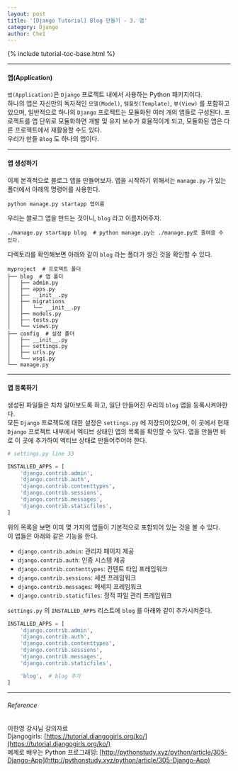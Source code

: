 ```yaml
---
layout: post
title: '[Django Tutorial] Blog 만들기 - 3. 앱'
category: Django
author: Che1
---
```


{% include tutorial-toc-base.html %}

- - -

#### 앱(Application)

`앱(Application)`은 `Django` 프로젝트 내에서 사용하는 Python 패키지이다.  
하나의 앱은 자신만의 독자적인 `모델(Model)`, `템플릿(Template)`, `뷰(View)` 를 포함하고 있으며, 일반적으로 하나의 `Django` 프로젝트는 모듈화된 여러 개의 앱들로 구성된다. 프로젝트를 앱 단위로 모듈화하면 개발 및 유지 보수가 효율적이게 되고, 모듈화된 앱은 다른 프로젝트에서 재활용할 수도 있다.  
우리가 만들 `Blog` 도 하나의 앱이다.

- - -


#### 앱 생성하기

이제 본격적으로 블로그 앱을 만들어보자.
앱을 시작하기 위해서는 `manage.py` 가 있는 폴더에서 아래의 명령어를 사용한다.
```
python manage.py startapp 앱이름
```

우리는 블로그 앱을 만드는 것이니, `blog` 라고 이름지어주자.

```
./manage.py startapp blog  # python manage.py는 ./manage.py로 줄여쓸 수 있다.
``` 

디렉토리를 확인해보면 아래와 같이 `blog` 라는 폴더가 생긴 것을 확인할 수 있다.

```
myproject  # 프로젝트 폴더
├── blog  # 앱 폴더
│   ├── admin.py
│   ├── apps.py
│   ├── __init__.py
│   ├── migrations
│   │   └── __init__.py
│   ├── models.py
│   ├── tests.py
│   └── views.py
├── config  # 설정 폴더
│   ├── __init__.py
│   ├── settings.py
│   ├── urls.py
│   └── wsgi.py
└── manage.py
```

- - -
#### 앱 등록하기



생성된 파일들은 차차 알아보도록 하고, 일단 만들어진 우리의 `blog` 앱을 등록시켜야한다.  
모든 `Django` 프로젝트에 대한 설정은 `settings.py` 에 저장되어있으며, 이 곳에서 현재 `Django` 프로젝트 내부에서 엑티브 상태인 앱의 목록을 확인할 수 있다. 앱을 만들면 바로 이 곳에 추가하여 엑티브 상태로 만들어주어야 한다.

```python
# settings.py line 33

INSTALLED_APPS = [
    'django.contrib.admin',
    'django.contrib.auth',
    'django.contrib.contenttypes',
    'django.contrib.sessions',
    'django.contrib.messages',
    'django.contrib.staticfiles',
]
```
위의 목록을 보면 이미 몇 가지의 앱들이 기본적으로 포함되어 있는 것을 볼 수 있다.  
이 앱들은 아래와 같은 기능을 한다.  

- `django.contrib.admin`: 관리자 페이지 제공
- `django.contrib.auth`: 인증 시스템 제공
- `django.contrib.contenttypes`: 컨텐트 타입 프레임워크
- `django.contrib.sessions`: 세션 프레임워크
- `django.contrib.messages`: 메세지 프레임워크
- `django.contrib.staticfiles`: 정적 파일 관리 프레임워크

`settings.py` 의 `INSTALLED_APPS` 리스트에 `blog` 를 아래와 같이 추가시켜준다.

```python
INSTALLED_APPS = [
    'django.contrib.admin',
    'django.contrib.auth',
    'django.contrib.contenttypes',
    'django.contrib.sessions',
    'django.contrib.messages',
    'django.contrib.staticfiles',

    'blog',  # blog 추가
]
```

- - -

###### Reference

이한영 강사님 강의자료  
Djangogirls: [https://tutorial.djangogirls.org/ko/](https://tutorial.djangogirls.org/ko/)  
예제로 배우는 Python 프로그래밍: [http://pythonstudy.xyz/python/article/305-Django-App](http://pythonstudy.xyz/python/article/305-Django-App)